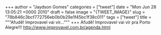 
+++
author = "Jaydson Gomes"
categories = ["tweet"]
date = "Mon Jun 28 13:05:21 +0000 2010"
draft = false
image = "{TWEET_IMAGE}"
slug = "78b846c3bcf772756eb0b0b29e1f45bc1f38c011"
tags = ["tweet"]
title = """Afudê! Improvavel vai vir..."""
+++
Afudê! Improvavel vai vir pra Porto Alegre!!! http://www.improvavel.com.br/agenda.html
